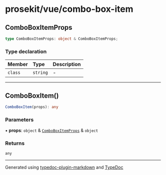 # prosekit/vue/combo-box-item

## ComboBoxItemProps

```ts
type ComboBoxItemProps: object & ComboBoxItemProps;
```

### Type declaration

| Member | Type | Description |
| :------ | :------ | :------ |
| `class` | `string` | - |

***

## ComboBoxItem()

```ts
ComboBoxItem(props): any
```

### Parameters

▪ **props**: `object` & [`ComboBoxItemProps`](../lit/combo-box-item.md#comboboxitemprops) & `object`

### Returns

`any`

***

Generated using [typedoc-plugin-markdown](https://www.npmjs.com/package/typedoc-plugin-markdown) and [TypeDoc](https://typedoc.org/)
